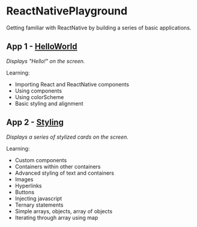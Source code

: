 # ReactNativePlayground
Getting familiar with ReactNative by building a series of basic applications.

## App 1 - [HelloWorld](App01.tsx)

*Displays "Hello!" on the screen.*

Learning:
* Importing React and ReactNative components
* Using components
* Using colorScheme
* Basic styling and alignment


## App 2 - [Styling](App02.tsx)
*Displays a series of stylized cards on the screen.*

Learning:
* Custom components
* Containers within other containers
* Advanced styling of text and containers
* Images
* Hyperlinks
* Buttons
* Injecting javascript
* Ternary statements
* Simple arrays, objects, array of objects
* Iterating through array using map


